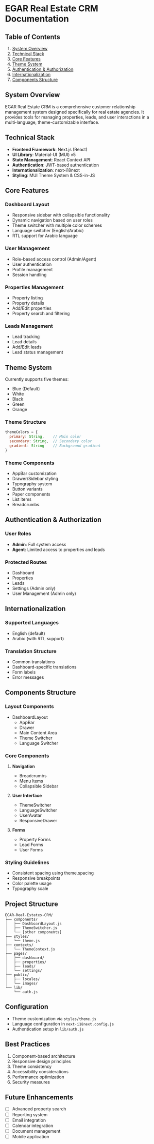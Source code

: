 # EGAR Real Estate CRM Documentation

## Table of Contents
1. [System Overview](#system-overview)
2. [Technical Stack](#technical-stack)
3. [Core Features](#core-features)
4. [Theme System](#theme-system)
5. [Authentication & Authorization](#authentication--authorization)
6. [Internationalization](#internationalization)
7. [Components Structure](#components-structure)

## System Overview ##
EGAR Real Estate CRM is a comprehensive customer relationship management system designed specifically for real estate agencies. It provides tools for managing properties, leads, and user interactions in a multi-language, theme-customizable interface.

## Technical Stack
- **Frontend Framework**: Next.js (React)
- **UI Library**: Material-UI (MUI) v5
- **State Management**: React Context API
- **Authentication**: JWT-based authentication
- **Internationalization**: next-i18next
- **Styling**: MUI Theme System & CSS-in-JS

## Core Features

### Dashboard Layout
- Responsive sidebar with collapsible functionality
- Dynamic navigation based on user roles
- Theme switcher with multiple color schemes
- Language switcher (English/Arabic)
- RTL support for Arabic language

### User Management
- Role-based access control (Admin/Agent)
- User authentication
- Profile management
- Session handling

### Properties Management
- Property listing
- Property details
- Add/Edit properties
- Property search and filtering

### Leads Management
- Lead tracking
- Lead details
- Add/Edit leads
- Lead status management

## Theme System
Currently supports five themes:
- Blue (Default)
- White
- Black
- Green
- Orange

### Theme Structure
```javascript
themeColors = {
  primary: String,    // Main color
  secondary: String,  // Secondary color
  gradient: String    // Background gradient
}
```

### Theme Components
- AppBar customization
- Drawer/Sidebar styling
- Typography system
- Button variants
- Paper components
- List items
- Breadcrumbs

## Authentication & Authorization

### User Roles
- **Admin**: Full system access
- **Agent**: Limited access to properties and leads

### Protected Routes
- Dashboard
- Properties
- Leads
- Settings (Admin only)
- User Management (Admin only)

## Internationalization

### Supported Languages
- English (default)
- Arabic (with RTL support)

### Translation Structure
- Common translations
- Dashboard-specific translations
- Form labels
- Error messages

## Components Structure

### Layout Components
- DashboardLayout
  - AppBar
  - Drawer
  - Main Content Area
  - Theme Switcher
  - Language Switcher

### Core Components
1. **Navigation**
   - Breadcrumbs
   - Menu Items
   - Collapsible Sidebar

2. **User Interface**
   - ThemeSwitcher
   - LanguageSwitcher
   - UserAvatar
   - ResponsiveDrawer

3. **Forms**
   - Property Forms
   - Lead Forms
   - User Forms

### Styling Guidelines
- Consistent spacing using theme.spacing
- Responsive breakpoints
- Color palette usage
- Typography scale

## Project Structure
```
EGAR-Real-Estates-CRM/
├── components/
│   ├── DashboardLayout.js
│   ├── ThemeSwitcher.js
│   └── [other components]
├── styles/
│   └── theme.js
├── contexts/
│   └── ThemeContext.js
├── pages/
│   ├── dashboard/
│   ├── properties/
│   ├── leads/
│   └── settings/
├── public/
│   ├── locales/
│   └── images/
└── lib/
    └── auth.js
```

## Configuration
- Theme customization via `styles/theme.js`
- Language configuration in `next-i18next.config.js`
- Authentication setup in `lib/auth.js`

## Best Practices
1. Component-based architecture
2. Responsive design principles
3. Theme consistency
4. Accessibility considerations
5. Performance optimization
6. Security measures

## Future Enhancements
- [ ] Advanced property search
- [ ] Reporting system
- [ ] Email integration
- [ ] Calendar integration
- [ ] Document management
- [ ] Mobile application